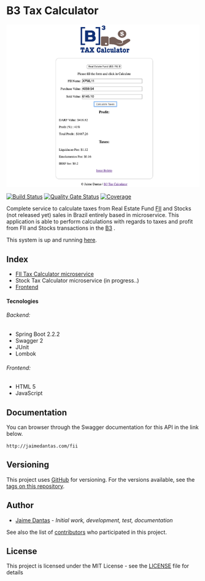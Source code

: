 # B3 Tax Calculator
![FII Tax Calculator](documentation/images/application.png)

[![Build Status](https://travis-ci.org/jaimedantas/b3-tax-calculator.svg?branch=master)](https://travis-ci.org/jaimedantas/b3-tax-calculator)
[![Quality Gate Status](https://sonarcloud.io/api/project_badges/measure?project=b3-tax-calculator&metric=alert_status)](https://sonarcloud.io/dashboard?id=b3-tax-calculator)
[![Coverage](https://sonarcloud.io/api/project_badges/measure?project=b3-tax-calculator&metric=coverage)](https://sonarcloud.io/dashboard?id=b3-tax-calculator)


Complete service to calculate taxes from Real Estate Fund [FII](http://www.b3.com.br/en_us/products-and-services/trading/equities/real-estate-investment-funds-fii.htm)
 and Stocks (not released yet) sales in Brazil
entirely based in microservice.
This application is able to perform calculations with regards to taxes and 
profit from FII and Stocks transactions in the [B3](http://www.b3.com.br/en_us/)
.

This system is up and running [here](http://jaimedantas.com/b3).


##  Index
* [FII Tax Calculator microservice](fii-tax-calculator/README.md)
* Stock Tax Calculator microservice (in progress..)
* [Frontend](fii-tax-calculator/README.md)

#### Tecnologies
###### Backend:
* Spring Boot 2.2.2
* Swagger 2
* JUnit 
* Lombok
###### Frontend:
* HTML 5
* JavaScript

## Documentation
You can browser through the Swagger documentation for this API in the link below.

`http://jaimedantas.com/fii`

## Versioning
This project uses [GitHub](https://github.com/jaimedantas/fii-tax-calculator) for versioning.
 For the versions available, see the [tags on this repository](https://github.com/jaimedantas/b3-tax-calculator/tags).

## Author
* [Jaime Dantas](https://jaimedantas.com/) -  _Initial work, development, test, documentation_

See also the list of [contributors](CONTRIBUTORS.txt) who participated in this project.

## License
This project is licensed under the MIT License - see the [LICENSE](LICENSE) file for details

